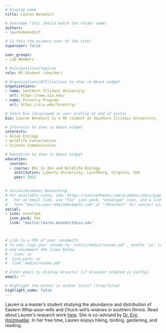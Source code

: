 ```yaml
---
# Display name
title: Lauren Benedict

# Username (this should match the folder name)
authors:
- laurenbenedict

# Is this the primary user of the site?
superuser: false

user_groups: 
- Lab Members

# Role/position/tagline
role: MS Student (she/her)

# Organizations/Affiliations to show in About widget
organizations:
- name: Southern Illinois University
  url: https://www.siu.edu/
- name: Forestry Program
  url: https://siu.edu/forestry/

# Short bio (displayed in user profile at end of posts)
bio: Lauren Benedict is a MS student at Southern Illinois University.

# Interests to show in About widget
interests:
- Avian Ecology
- Wildlife Conservation   
- Science Communication

# Education to show in About widget
education:
  courses:
  - course: BSc in Zoo and Wildlife Biology
    institution: Liberty University, Lynchburg, Virginia, USA
    year: 2022    
 

# Social/Academic Networking
# For available icons, see: https://sourcethemes.com/academic/docs/page-builder/#icons
#   For an email link, use "fas" icon pack, "envelope" icon, and a link in the
#   form "mailto:your-email@example.com" or "/#contact" for contact widget.
social:
- icon: envelope
  icon_pack: fas
  link: "mailto:lauren.benedict@siu.edu"



# Link to a PDF of your resume/CV.
# To use: copy your resume to `static/media/resume.pdf`, enable `ai` icons in `params.toml`, 
# and uncomment the lines below.
# - icon: cv
#  icon_pack: ai
#  link: media/resume.pdf

# Enter email to display Gravatar (if Gravatar enabled in Config)
email: ""

# Highlight the author in author lists? (true/false)
highlight_name: false
---
```


Lauren is a master’s student studying the abundance and distribution of Eastern Whip-poor-wills and Chuck-will’s-widows in southern Illinois. Read about Lauren's research work [here](https://peaselab.com/project/nightjars/). She is co-advised by [Dr. Eric Holzmueller](https://academics.siu.edu/agriculture/forestry/faculty/holzmueller-eric.php).  In her free time, Lauren enjoys hiking, birding, gardening, and reading.



